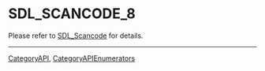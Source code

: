 # SDL_SCANCODE_8

Please refer to [SDL_Scancode](SDL_Scancode) for details.

----
[CategoryAPI](CategoryAPI), [CategoryAPIEnumerators](CategoryAPIEnumerators)

